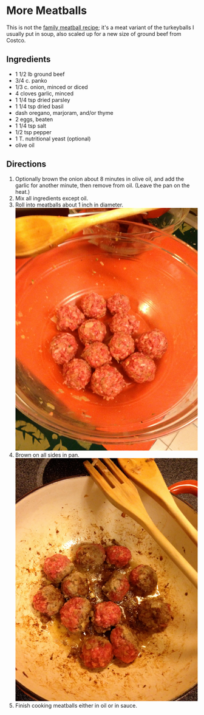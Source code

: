 # More Meatballs

This is not the [family meatball recipe](../meat/meatballs.md); it's a meat variant of the turkeyballs I usually put in soup, also scaled up for a new size of ground beef from Costco.

## Ingredients

* 1 1/2 lb ground beef
* 3/4 c. panko
* 1/3 c. onion, minced or diced
* 4 cloves garlic, minced
* 1 1/4 tsp dried parsley
* 1 1/4 tsp dried basil
* dash oregano, marjoram, and/or thyme
* 2 eggs, beaten
* 1 1/4 tsp salt
* 1/2 tsp pepper
* 1 T. nutritional yeast (optional)
* olive oil

## Directions

1. Optionally brown the onion about 8 minutes in olive oil, and add the garlic for another minute, then remove from oil.  (Leave the pan on the heat.)
2. Mix all ingredients except oil.
3. Roll into meatballs about 1 inch in diameter.  ![raw](../images/raw.jpg)
4. Brown on all sides in pan.  ![browning](../images/browning.jpg)
5. Finish cooking meatballs either in oil or in sauce.
